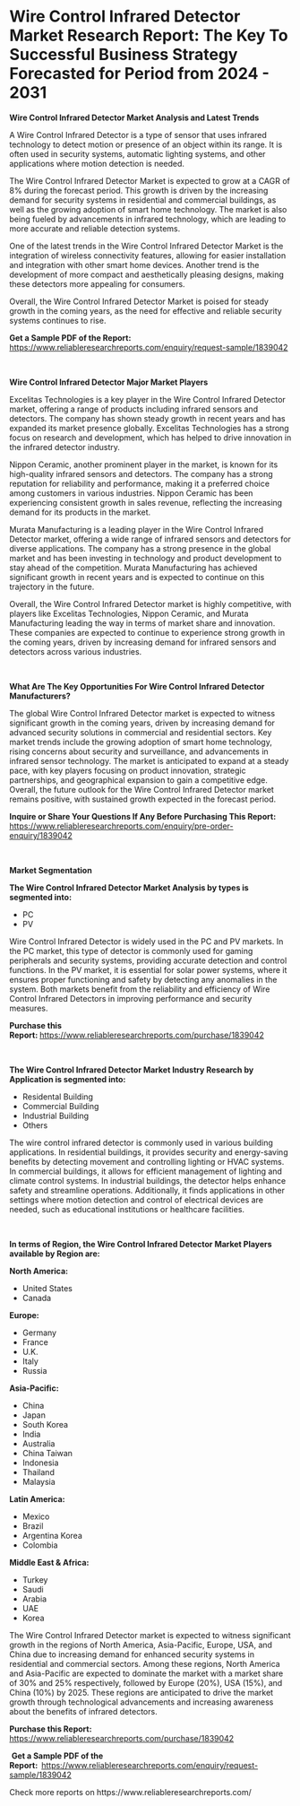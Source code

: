 <p><h1>Wire Control Infrared Detector Market Research Report: The Key To Successful Business Strategy Forecasted for Period from 2024 - 2031</h1></p><p><strong>Wire Control Infrared Detector Market Analysis and Latest Trends</strong></p>
<p><p>A Wire Control Infrared Detector is a type of sensor that uses infrared technology to detect motion or presence of an object within its range. It is often used in security systems, automatic lighting systems, and other applications where motion detection is needed.</p><p>The Wire Control Infrared Detector Market is expected to grow at a CAGR of 8% during the forecast period. This growth is driven by the increasing demand for security systems in residential and commercial buildings, as well as the growing adoption of smart home technology. The market is also being fueled by advancements in infrared technology, which are leading to more accurate and reliable detection systems.</p><p>One of the latest trends in the Wire Control Infrared Detector Market is the integration of wireless connectivity features, allowing for easier installation and integration with other smart home devices. Another trend is the development of more compact and aesthetically pleasing designs, making these detectors more appealing for consumers.</p><p>Overall, the Wire Control Infrared Detector Market is poised for steady growth in the coming years, as the need for effective and reliable security systems continues to rise.</p></p>
<p><strong>Get a Sample PDF of the Report:&nbsp;</strong> <a href="https://www.reliableresearchreports.com/enquiry/request-sample/1839042">https://www.reliableresearchreports.com/enquiry/request-sample/1839042</a></p>
<p>&nbsp;</p>
<p><strong>Wire Control Infrared Detector Major Market Players</strong></p>
<p><p>Excelitas Technologies is a key player in the Wire Control Infrared Detector market, offering a range of products including infrared sensors and detectors. The company has shown steady growth in recent years and has expanded its market presence globally. Excelitas Technologies has a strong focus on research and development, which has helped to drive innovation in the infrared detector industry.</p><p>Nippon Ceramic, another prominent player in the market, is known for its high-quality infrared sensors and detectors. The company has a strong reputation for reliability and performance, making it a preferred choice among customers in various industries. Nippon Ceramic has been experiencing consistent growth in sales revenue, reflecting the increasing demand for its products in the market.</p><p>Murata Manufacturing is a leading player in the Wire Control Infrared Detector market, offering a wide range of infrared sensors and detectors for diverse applications. The company has a strong presence in the global market and has been investing in technology and product development to stay ahead of the competition. Murata Manufacturing has achieved significant growth in recent years and is expected to continue on this trajectory in the future.</p><p>Overall, the Wire Control Infrared Detector market is highly competitive, with players like Excelitas Technologies, Nippon Ceramic, and Murata Manufacturing leading the way in terms of market share and innovation. These companies are expected to continue to experience strong growth in the coming years, driven by increasing demand for infrared sensors and detectors across various industries.</p></p>
<p>&nbsp;</p>
<p><strong>What Are The Key Opportunities For Wire Control Infrared Detector Manufacturers?</strong></p>
<p><p>The global Wire Control Infrared Detector market is expected to witness significant growth in the coming years, driven by increasing demand for advanced security solutions in commercial and residential sectors. Key market trends include the growing adoption of smart home technology, rising concerns about security and surveillance, and advancements in infrared sensor technology. The market is anticipated to expand at a steady pace, with key players focusing on product innovation, strategic partnerships, and geographical expansion to gain a competitive edge. Overall, the future outlook for the Wire Control Infrared Detector market remains positive, with sustained growth expected in the forecast period.</p></p>
<p><strong>Inquire or Share Your Questions If Any Before Purchasing This Report:</strong> <a href="https://www.reliableresearchreports.com/enquiry/pre-order-enquiry/1839042">https://www.reliableresearchreports.com/enquiry/pre-order-enquiry/1839042</a></p>
<p>&nbsp;</p>
<p><strong>Market Segmentation</strong></p>
<p><strong>The Wire Control Infrared Detector Market Analysis by types is segmented into:</strong></p>
<p><ul><li>PC</li><li>PV</li></ul></p>
<p><p>Wire Control Infrared Detector is widely used in the PC and PV markets. In the PC market, this type of detector is commonly used for gaming peripherals and security systems, providing accurate detection and control functions. In the PV market, it is essential for solar power systems, where it ensures proper functioning and safety by detecting any anomalies in the system. Both markets benefit from the reliability and efficiency of Wire Control Infrared Detectors in improving performance and security measures.</p></p>
<p><strong>Purchase this Report:&nbsp;</strong><a href="https://www.reliableresearchreports.com/purchase/1839042">https://www.reliableresearchreports.com/purchase/1839042</a></p>
<p>&nbsp;</p>
<p><strong>The Wire Control Infrared Detector Market Industry Research by Application is segmented into:</strong></p>
<p><ul><li>Residental Building</li><li>Commercial Building</li><li>Industrial Building</li><li>Others</li></ul></p>
<p><p>The wire control infrared detector is commonly used in various building applications. In residential buildings, it provides security and energy-saving benefits by detecting movement and controlling lighting or HVAC systems. In commercial buildings, it allows for efficient management of lighting and climate control systems. In industrial buildings, the detector helps enhance safety and streamline operations. Additionally, it finds applications in other settings where motion detection and control of electrical devices are needed, such as educational institutions or healthcare facilities.</p></p>
<p>&nbsp;</p>
<p><strong>In terms of Region, the Wire Control Infrared Detector Market Players available by Region are:</strong></p>
<p>
    <p> <strong> North America: </strong>
        <ul>
            <li>United States</li>
            <li>Canada</li>
        </ul>
        </p> 
    <p> <strong> Europe: </strong>
        <ul>
            <li>Germany</li>
            <li>France</li>
            <li>U.K.</li>
            <li>Italy</li>
            <li>Russia</li>
        </ul>
        </p> 
    <p> <strong> Asia-Pacific: </strong>
        <ul>
            <li>China</li>
            <li>Japan</li>
            <li>South Korea</li>
            <li>India</li>
            <li>Australia</li>
            <li>China Taiwan</li>
            <li>Indonesia</li>
            <li>Thailand</li>
            <li>Malaysia</li>
        </ul>
        </p> 
    <p> <strong> Latin America: </strong>
        <ul>
            <li>Mexico</li>
            <li>Brazil</li>
            <li>Argentina Korea</li>
            <li>Colombia</li>
        </ul>
        </p> 
    <p> <strong> Middle East & Africa: </strong>
        <ul>
            <li>Turkey</li>
            <li>Saudi</li>
            <li>Arabia</li>
            <li>UAE</li>
            <li>Korea</li>
        </ul>
    </p>
    </p>
<p><p>The Wire Control Infrared Detector market is expected to witness significant growth in the regions of North America, Asia-Pacific, Europe, USA, and China due to increasing demand for enhanced security systems in residential and commercial sectors. Among these regions, North America and Asia-Pacific are expected to dominate the market with a market share of 30% and 25% respectively, followed by Europe (20%), USA (15%), and China (10%) by 2025. These regions are anticipated to drive the market growth through technological advancements and increasing awareness about the benefits of infrared detectors.</p></p>
<p><strong>Purchase this Report: </strong><a href="https://www.reliableresearchreports.com/purchase/1839042">https://www.reliableresearchreports.com/purchase/1839042</a></p>
<p>&nbsp;<strong>Get a Sample PDF of the Report:&nbsp;&nbsp;</strong><a href="https://www.reliableresearchreports.com/enquiry/request-sample/1839042">https://www.reliableresearchreports.com/enquiry/request-sample/1839042</a></p>
<p><strong></strong></p>
<p>Check more reports on https://www.reliableresearchreports.com/</p>